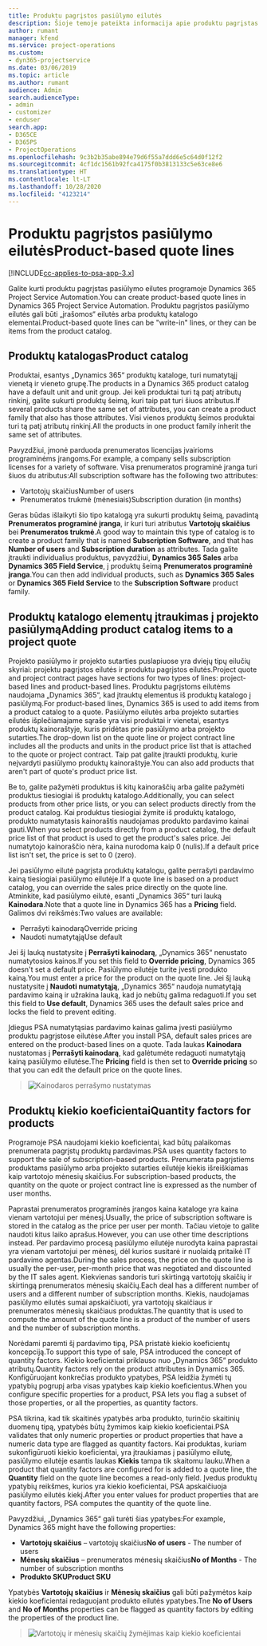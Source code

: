 ```yaml
---
title: Produktu pagrįstos pasiūlymo eilutės
description: Šioje temoje pateikta informacija apie produktu pagrįstas pasiūlymo eilutes.
author: rumant
manager: kfend
ms.service: project-operations
ms.custom:
- dyn365-projectservice
ms.date: 03/06/2019
ms.topic: article
ms.author: rumant
audience: Admin
search.audienceType:
- admin
- customizer
- enduser
search.app:
- D365CE
- D365PS
- ProjectOperations
ms.openlocfilehash: 9c3b2b35abe894e79d6f55a7ddd6e5c64d0f12f2
ms.sourcegitcommit: 4cf1dc1561b92fca4175f0b3813133c5e63ce8e6
ms.translationtype: HT
ms.contentlocale: lt-LT
ms.lasthandoff: 10/28/2020
ms.locfileid: "4123214"
---
```

# <a name="product-based-quote-lines"></a><span data-ttu-id="a881f-103">Produktu pagrįstos pasiūlymo eilutės</span><span class="sxs-lookup"><span data-stu-id="a881f-103">Product-based quote lines</span></span>

[!INCLUDE[cc-applies-to-psa-app-3.x](../includes/cc-applies-to-psa-app-3x.md)]


<span data-ttu-id="a881f-104">Galite kurti produktu pagrįstas pasiūlymo eilutes programoje Dynamics 365 Project Service Automation.</span><span class="sxs-lookup"><span data-stu-id="a881f-104">You can create product-based quote lines in Dynamics 365 Project Service Automation.</span></span> <span data-ttu-id="a881f-105">Produktu pagrįstos pasiūlymo eilutės gali būti „įrašomos“ eilutės arba produktų katalogo elementai.</span><span class="sxs-lookup"><span data-stu-id="a881f-105">Product-based quote lines can be "write-in" lines, or they can be items from the product catalog.</span></span>

## <a name="product-catalog"></a><span data-ttu-id="a881f-106">Produktų katalogas</span><span class="sxs-lookup"><span data-stu-id="a881f-106">Product catalog</span></span>

<span data-ttu-id="a881f-107">Produktai, esantys „Dynamics 365“ produktų kataloge, turi numatytąjį vienetą ir vieneto grupę.</span><span class="sxs-lookup"><span data-stu-id="a881f-107">The products in a Dynamics 365 product catalog have a default unit and unit group.</span></span> <span data-ttu-id="a881f-108">Jei keli produktai turi tą patį atributų rinkinį, galite sukurti produktų šeimą, kuri taip pat turi šiuos atributus.</span><span class="sxs-lookup"><span data-stu-id="a881f-108">If several products share the same set of attributes, you can create a product family that also has those attributes.</span></span> <span data-ttu-id="a881f-109">Visi vienos produktų šeimos produktai turi tą patį atributų rinkinį.</span><span class="sxs-lookup"><span data-stu-id="a881f-109">All the products in one product family inherit the same set of attributes.</span></span>

<span data-ttu-id="a881f-110">Pavyzdžiui, įmonė parduoda prenumeratos licencijas įvairioms programinėms įrangoms.</span><span class="sxs-lookup"><span data-stu-id="a881f-110">For example, a company sells subscription licenses for a variety of software.</span></span> <span data-ttu-id="a881f-111">Visa prenumeratos programinė įranga turi šiuos du atributus:</span><span class="sxs-lookup"><span data-stu-id="a881f-111">All subscription software has the following two attributes:</span></span>

- <span data-ttu-id="a881f-112">Vartotojų skaičius</span><span class="sxs-lookup"><span data-stu-id="a881f-112">Number of users</span></span> 
- <span data-ttu-id="a881f-113">Prenumeratos trukmė (mėnesiais)</span><span class="sxs-lookup"><span data-stu-id="a881f-113">Subscription duration (in months)</span></span>

<span data-ttu-id="a881f-114">Geras būdas išlaikyti šio tipo katalogą yra sukurti produktų šeimą, pavadintą **Prenumeratos programinė įranga**, ir kuri turi atributus **Vartotojų skaičius** bei **Prenumeratos trukmė**.</span><span class="sxs-lookup"><span data-stu-id="a881f-114">A good way to maintain this type of catalog is to create a product family that is named **Subscription Software**, and that has **Number of users** and **Subscription duration** as attributes.</span></span> <span data-ttu-id="a881f-115">Tada galite įtraukti individualius produktus, pavyzdžiui, **Dynamics 365 Sales** arba **Dynamics 365 Field Service**, į produktų šeimą **Prenumeratos programinė įranga**.</span><span class="sxs-lookup"><span data-stu-id="a881f-115">You can then add individual products, such as **Dynamics 365 Sales** or **Dynamics 365 Field Service** to the **Subscription Software** product family.</span></span>

## <a name="adding-product-catalog-items-to-a-project-quote"></a><span data-ttu-id="a881f-116">Produktų katalogo elementų įtraukimas į projekto pasiūlymą</span><span class="sxs-lookup"><span data-stu-id="a881f-116">Adding product catalog items to a project quote</span></span>

<span data-ttu-id="a881f-117">Projekto pasiūlymo ir projekto sutarties puslapiuose yra dviejų tipų eilučių skyriai: projektu pagrįstos eilutės ir produktu pagrįstos eilutės.</span><span class="sxs-lookup"><span data-stu-id="a881f-117">Project quote and project contract pages have sections for two types of lines: project-based lines and product-based lines.</span></span> <span data-ttu-id="a881f-118">Produktu pagrįstoms eilutėms naudojama „Dynamics 365“, kad įtrauktų elementus iš produktų katalogo į pasiūlymą.</span><span class="sxs-lookup"><span data-stu-id="a881f-118">For product-based lines, Dynamics 365 is used to add items from a product catalog to a quote.</span></span> <span data-ttu-id="a881f-119">Pasiūlymo eilutės arba projekto sutarties eilutės išplečiamajame sąraše yra visi produktai ir vienetai, esantys produktų kainoraštyje, kuris pridėtas prie pasiūlymo arba projekto sutarties.</span><span class="sxs-lookup"><span data-stu-id="a881f-119">The drop-down list on the quote line or project contract line includes all the products and units in the product price list that is attached to the quote or project contract.</span></span> <span data-ttu-id="a881f-120">Taip pat galite įtraukti produktų, kurie neįvardyti pasiūlymo produktų kainoraštyje.</span><span class="sxs-lookup"><span data-stu-id="a881f-120">You can also add products that aren't part of quote's product price list.</span></span>

<span data-ttu-id="a881f-121">Be to, galite pažymėti produktus iš kitų kainoraščių arba galite pažymėti produktus tiesiogiai iš produktų katalogo.</span><span class="sxs-lookup"><span data-stu-id="a881f-121">Additionally, you can select products from other price lists, or you can select products directly from the product catalog.</span></span> <span data-ttu-id="a881f-122">Kai produktus tiesiogiai žymite iš produktų katalogo, produkto numatytasis kainoraštis naudojamas produkto pardavimo kainai gauti.</span><span class="sxs-lookup"><span data-stu-id="a881f-122">When you select products directly from a product catalog, the default price list of that product is used to get the product's sales price.</span></span> <span data-ttu-id="a881f-123">Jei numatytojo kainoraščio nėra, kaina nurodoma kaip 0 (nulis).</span><span class="sxs-lookup"><span data-stu-id="a881f-123">If a default price list isn't set, the price is set to 0 (zero).</span></span>

<span data-ttu-id="a881f-124">Jei pasiūlymo eilutė pagrįsta produktų katalogu, galite perrašyti pardavimo kainą tiesiogiai pasiūlymo eilutėje.</span><span class="sxs-lookup"><span data-stu-id="a881f-124">If a quote line is based on a product catalog, you can override the sales price directly on the quote line.</span></span> <span data-ttu-id="a881f-125">Atminkite, kad pasiūlymo eilutė, esanti „Dynamics 365“ turi lauką **Kainodara**.</span><span class="sxs-lookup"><span data-stu-id="a881f-125">Note that a quote line in Dynamics 365 has a **Pricing** field.</span></span> <span data-ttu-id="a881f-126">Galimos dvi reikšmės:</span><span class="sxs-lookup"><span data-stu-id="a881f-126">Two values are available:</span></span>

- <span data-ttu-id="a881f-127">Perrašyti kainodarą</span><span class="sxs-lookup"><span data-stu-id="a881f-127">Override pricing</span></span>  
- <span data-ttu-id="a881f-128">Naudoti numatytąją</span><span class="sxs-lookup"><span data-stu-id="a881f-128">Use default</span></span>

<span data-ttu-id="a881f-129">Jei šį lauką nustatysite į **Perrašyti kainodarą**, „Dynamics 365“ nenustato numatytosios kainos.</span><span class="sxs-lookup"><span data-stu-id="a881f-129">If you set this field to **Override pricing**, Dynamics 365 doesn't set a default price.</span></span> <span data-ttu-id="a881f-130">Pasiūlymo eilutėje turite įvesti produkto kainą.</span><span class="sxs-lookup"><span data-stu-id="a881f-130">You must enter a price for the product on the quote line.</span></span> <span data-ttu-id="a881f-131">Jei šį lauką nustatysite į **Naudoti numatytąją**, „Dynamics 365“ naudoja numatytąją pardavimo kainą ir užrakina lauką, kad jo nebūtų galima redaguoti.</span><span class="sxs-lookup"><span data-stu-id="a881f-131">If you set this field to **Use default**, Dynamics 365 uses the default sales price and locks the field to prevent editing.</span></span>

<span data-ttu-id="a881f-132">Įdiegus PSA numatytąsias pardavimo kainas galima įvesti pasiūlymo produktu pagrįstose eilutėse.</span><span class="sxs-lookup"><span data-stu-id="a881f-132">After you install PSA, default sales prices are entered on the product-based lines on a quote.</span></span> <span data-ttu-id="a881f-133">Tada laukas **Kainodara** nustatomas į **Perrašyti kainodarą**, kad galėtumėte redaguoti numatytąją kainą pasiūlymo eilutėse.</span><span class="sxs-lookup"><span data-stu-id="a881f-133">The **Pricing** field is then set to **Override pricing** so that you can edit the default price on the quote lines.</span></span>

> ![Kainodaros perrašymo nustatymas](media/basic-guide-10.png)
 
## <a name="quantity-factors-for-products"></a><span data-ttu-id="a881f-135">Produktų kiekio koeficientai</span><span class="sxs-lookup"><span data-stu-id="a881f-135">Quantity factors for products</span></span>

<span data-ttu-id="a881f-136">Programoje PSA naudojami kiekio koeficientai, kad būtų palaikomas prenumerata pagrįstų produktų pardavimas.</span><span class="sxs-lookup"><span data-stu-id="a881f-136">PSA uses quantity factors to support the sale of subscription-based products.</span></span> <span data-ttu-id="a881f-137">Prenumerata pagrįstiems produktams pasiūlymo arba projekto sutarties eilutėje kiekis išreiškiamas kaip vartotojo mėnesių skaičius.</span><span class="sxs-lookup"><span data-stu-id="a881f-137">For subscription-based products, the quantity on the quote or project contract line is expressed as the number of user months.</span></span>

<span data-ttu-id="a881f-138">Paprastai prenumeratos programinės įrangos kaina kataloge yra kaina vienam vartotojui per mėnesį.</span><span class="sxs-lookup"><span data-stu-id="a881f-138">Usually, the price of subscription software is stored in the catalog as the price per user per month.</span></span> <span data-ttu-id="a881f-139">Tačiau vietoje to galite naudoti kitus laiko aprašus.</span><span class="sxs-lookup"><span data-stu-id="a881f-139">However, you can use other time descriptions instead.</span></span> <span data-ttu-id="a881f-140">Per pardavimo procesą pasiūlymo eilutėje nurodyta kaina paprastai yra vienam vartotojui per mėnesį, dėl kurios susitarė ir nuolaidą pritaikė IT pardavimo agentas.</span><span class="sxs-lookup"><span data-stu-id="a881f-140">During the sales process, the price on the quote line is usually the per-user, per-month price that was negotiated and discounted by the IT sales agent.</span></span> <span data-ttu-id="a881f-141">Kiekvienas sandoris turi skirtingą vartotojų skaičių ir skirtingą prenumeratos mėnesių skaičių.</span><span class="sxs-lookup"><span data-stu-id="a881f-141">Each deal has a different number of users and a different number of subscription months.</span></span> <span data-ttu-id="a881f-142">Kiekis, naudojamas pasiūlymo eilutės sumai apskaičiuoti, yra vartotojų skaičiaus ir prenumeratos mėnesių skaičiaus produktas.</span><span class="sxs-lookup"><span data-stu-id="a881f-142">The quantity that is used to compute the amount of the quote line is a product of the number of users and the number of subscription months.</span></span>

<span data-ttu-id="a881f-143">Norėdami paremti šį pardavimo tipą, PSA pristatė kiekio koeficientų koncepciją.</span><span class="sxs-lookup"><span data-stu-id="a881f-143">To support this type of sale, PSA introduced the concept of quantity factors.</span></span> <span data-ttu-id="a881f-144">Kiekio koeficientai priklauso nuo „Dynamics 365“ produkto atributų.</span><span class="sxs-lookup"><span data-stu-id="a881f-144">Quantity factors rely on the product attributes in Dynamics 365.</span></span> <span data-ttu-id="a881f-145">Konfigūruojant konkrečias produkto ypatybes, PSA leidžia žymėti tų ypatybių pogrupį arba visas ypatybes kaip kiekio koeficientus.</span><span class="sxs-lookup"><span data-stu-id="a881f-145">When you configure specific properties for a product, PSA lets you flag a subset of those properties, or all the properties, as quantity factors.</span></span>

<span data-ttu-id="a881f-146">PSA tikrina, kad tik skaitinės ypatybės arba produkto, turinčio skaitinių duomenų tipą, ypatybės būtų žymimos kaip kiekio koeficientai.</span><span class="sxs-lookup"><span data-stu-id="a881f-146">PSA validates that only numeric properties or product properties that have a numeric data type are flagged as quantity factors.</span></span> <span data-ttu-id="a881f-147">Kai produktas, kuriam sukonfigūruoti kiekio koeficientai, yra įtraukiamas į pasiūlymo eilutę, pasiūlymo eilutėje esantis laukas **Kiekis** tampa tik skaitomu lauku.</span><span class="sxs-lookup"><span data-stu-id="a881f-147">When a product that quantity factors are configured for is added to a quote line, the **Quantity** field on the quote line becomes a read-only field.</span></span> <span data-ttu-id="a881f-148">Įvedus produktų ypatybių reikšmes, kurios yra kiekio koeficientai, PSA apskaičiuoja pasiūlymo eilutės kiekį.</span><span class="sxs-lookup"><span data-stu-id="a881f-148">After you enter values for product properties that are quantity factors, PSA computes the quantity of the quote line.</span></span>

<span data-ttu-id="a881f-149">Pavyzdžiui, „Dynamics 365“ gali turėti šias ypatybes:</span><span class="sxs-lookup"><span data-stu-id="a881f-149">For example, Dynamics 365 might have the following properties:</span></span> 

- <span data-ttu-id="a881f-150">**Vartotojų skaičius** – vartotojų skaičius</span><span class="sxs-lookup"><span data-stu-id="a881f-150">**No of users** - The number of users</span></span> 
- <span data-ttu-id="a881f-151">**Mėnesių skaičius** – prenumeratos mėnesių skaičius</span><span class="sxs-lookup"><span data-stu-id="a881f-151">**No of Months** - The number of subscription months</span></span>
- <span data-ttu-id="a881f-152">**Produkto SKU**</span><span class="sxs-lookup"><span data-stu-id="a881f-152">**Product SKU**</span></span> 

<span data-ttu-id="a881f-153">Ypatybės **Vartotojų skaičius** ir **Mėnesių skaičius** gali būti pažymėtos kaip kiekio koeficientai redaguojant produkto eilutės ypatybes.</span><span class="sxs-lookup"><span data-stu-id="a881f-153">Tne **No of Users** and **No of Months** properties can be flagged as quantity factors by editing the properties of the product line.</span></span> 

> ![Vartotojų ir mėnesių skaičių žymėjimas kaip kiekio koeficientai](media/basic-guide-11.png)
 
